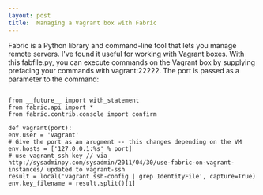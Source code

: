 ```yaml
---
layout: post
title:  Managing a Vagrant box with Fabric
---
```


Fabric is a Python library and command-line tool that lets you
manage remote servers. I've found it useful for working
with Vagrant boxes. With this fabfile.py, you can
execute commands on the Vagrant box by supplying prefacing
your commands with vagrant:22222. The port is passed as a
parameter to the command:

<pre>
<code class="python">
from __future__ import with_statement
from fabric.api import *
from fabric.contrib.console import confirm

def vagrant(port): 
env.user = 'vagrant'
# Give the port as an arugment -- this changes depending on the VM
env.hosts = ['127.0.0.1:%s' % port]
# use vagrant ssh key // via http://sysadminpy.com/sysadmin/2011/04/30/use-fabric-on-vagrant-instances/ updated to vagrant-ssh
result = local('vagrant ssh-config | grep IdentityFile', capture=True)
env.key_filename = result.split()[1]
</code>
</pre>


